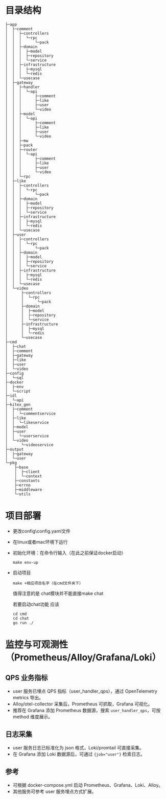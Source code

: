 # 目录结构

```
├─app
│  ├─comment
│  │  ├─controllers
│  │  │  └─rpc
│  │  │      └─pack
│  │  ├─domain
│  │  │  ├─model
│  │  │  ├─repository
│  │  │  └─service
│  │  ├─infrastructure
│  │  │  ├─mysql
│  │  │  └─redis
│  │  └─usecase
│  ├─gateway
│  │  ├─handler
│  │  │  └─api
│  │  │      ├─comment
│  │  │      ├─like
│  │  │      ├─user
│  │  │      └─video
│  │  ├─model
│  │  │  └─api
│  │  │      ├─comment
│  │  │      ├─like
│  │  │      ├─user
│  │  │      └─video
│  │  ├─mw
│  │  ├─pack
│  │  ├─router
│  │  │  └─api
│  │  │      ├─comment
│  │  │      ├─like
│  │  │      ├─user
│  │  │      └─video
│  │  └─rpc
│  ├─like
│  │  ├─controllers
│  │  │  └─rpc
│  │  │      └─pack
│  │  ├─domain
│  │  │  ├─model
│  │  │  ├─repository
│  │  │  └─service
│  │  ├─infrastructure
│  │  │  ├─mysql
│  │  │  └─redis
│  │  └─usecase
│  ├─user
│  │  ├─controllers
│  │  │  └─rpc
│  │  │      └─pack
│  │  ├─domain
│  │  │  ├─model
│  │  │  ├─repository
│  │  │  └─service
│  │  ├─infrastructure
│  │  │  ├─mysql
│  │  │  └─redis
│  │  └─usecase
│  └─video
│      ├─controllers
│      │  └─rpc
│      │      └─pack
│      ├─domain
│      │  ├─model
│      │  ├─repository
│      │  └─service
│      ├─infrastructure
│      │  ├─mysql
│      │  └─redis
│      └─usecase
├─cmd
│  ├─chat
│  ├─comment
│  ├─gateway
│  ├─like
│  ├─user
│  └─video
├─config
│  └─sql
├─docker
│  ├─env
│  └─script
├─idl
│  └─api
├─kitex_gen
│  ├─comment
│  │  └─commentservice
│  ├─like
│  │  └─likeservice
│  ├─model
│  ├─user
│  │  └─userservice
│  └─video
│      └─videoservice
├─output
│  ├─gateway
│  └─user
└─pkg
    ├─base
    │  ├─client
    │  └─context
    ├─constants
    ├─errno
    ├─middleware
    └─utils
```

# 项目部署

- 更改config\config.yaml文件

- 在linux或者mac环境下运行

- 初始化环境：在命令行输入（在此之前保证docker启动）

  ```
  make env-up
  ```

- 启动项目

  ```
  make +相应项目名字（在cmd文件夹下）
  ```

  值得注意的是 chat模块并不能直接make chat 

  若要启动chat功能 应该

  ```
  cd cmd
  cd chat
  go run ./
  ```

# 监控与可观测性（Prometheus/Alloy/Grafana/Loki）

## QPS 业务指标
- user 服务已埋点 QPS 指标（user_handler_qps），通过 OpenTelemetry metrics 导出。
- Alloy/otel-collector 采集后，Prometheus 可抓取，Grafana 可视化。
- 推荐在 Grafana 添加 Prometheus 数据源，搜索 `user_handler_qps`，可按 method 维度展示。

## 日志采集
- user 服务日志已标准化为 json 格式，Loki/promtail 可直接采集。
- 在 Grafana 添加 Loki 数据源后，可通过 `{job="user"}` 检索日志。

## 参考
- 可根据 docker-compose.yml 启动 Prometheus、Grafana、Loki、Alloy。
- 其他服务可参考 user 服务埋点方式扩展。

  

